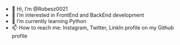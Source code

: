 - 👋 Hi, I’m @Robesz0021
- 👀 I’m interested in FrontEnd and BackEnd development
- 🌱 I’m currently learning Python
- 📫 How to reach me: Instagram, Twitter, LinkIn profile on my Github profile

<!---
Robesz0021/Robesz0021 is a ✨ special ✨ repository because its `README.md` (this file) appears on your GitHub profile.
You can click the Preview link to take a look at your changes.
--->
